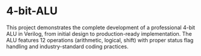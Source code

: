 # 4-bit-ALU
This project demonstrates the complete development of a professional 4-bit ALU in Verilog, from initial design to production-ready implementation. The ALU features 12 operations (arithmetic, logical, shift) with proper status flag handling and industry-standard coding practices.
